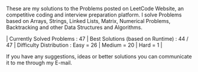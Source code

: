 These are my solutions to the Problems posted on LeetCode Website, an competitive coding and interview preparation platform. 
I solve Problems based on Arrays, Strings, Linked Lists, Matrix, Numerical Problems, Backtracking and other Data Structures and Algorithms.

| Currently Solved Problems : 47
| Best Solutions (based on Runtime) : 44 / 47
| Difficulty Distribution : 
                            Easy = 26 
                          | Medium = 20 
                          | Hard = 1 | 

If you have any suggestions, ideas or better solutions you can communicate it to me through my E-mail.
